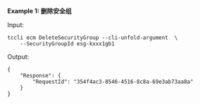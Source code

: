 **Example 1: 删除安全组**



Input: 

```
tccli ecm DeleteSecurityGroup --cli-unfold-argument  \
    --SecurityGroupId esg-kxxx1gb1
```

Output: 
```
{
    "Response": {
        "RequestId": "354f4ac3-8546-4516-8c8a-69e3ab73aa8a"
    }
}
```

